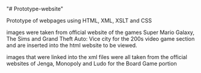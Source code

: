 "# Prototype-website" 



Prototype of webpages using HTML, XML, XSLT and CSS

images were taken from official website of the games Super Mario Galaxy, The Sims and Grand Theft Auto: Vice city for the 200s video game section and are inserted into the html website to be viewed.

images that were linked into the xml files were all taken from the official websites of Jenga, Monopoly and Ludo for the Board Game portion
